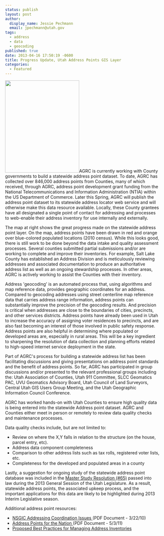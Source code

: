 ```yaml
---
status: publish
layout: post
author:
  display_name: Jessie Pechmann
  email: jpechmann@utah.gov
tags:
  - address
  - data
  - geocoding
published: true
date: 2013-04-16 17:50:19 -0600
title: Progress Update, Utah Address Points GIS Layer
categories:
  - Featured
---
```

<p><a href="{{ "/downloads/Utah-Address-Points-20130416.png" | prepend: site.baseurl }}"><img src="{{ "/images/Utah-Address-Points-20130416-242x300.png" | prepend: site.baseurl }}" alt="" title="Utah Address Points shown in red, drawn over populated census places in blue" width="242" height="300" class="inline-text-left" /></a>AGRC is currently working with County governments to build a statewide address point dataset. To date, AGRC has collected over 846,000 address points from Counties, many of which received, through AGRC, address point development grant funding from the National Telecommunications and Information Administration (NTIA) within the US Department of Commerce. Later this Spring, AGRC will publish the address point dataset to its statewide address locator web service and will otherwise make this data resource available. Locally, these County grantees have all designated a single point of contact for addressing and processes to web-enable their address inventory for use internally and externally.</p>
<p>The map at right shows the great progress made on the statewide address point layer. On the map, address points have been drawn in red and orange over blue-colored populated locations (2010 census). While this looks good, there is still work to be done beyond the data intake and quality assessment processes. Several counties submitted partial submissions and/or are working to complete and improve their inventories. For example, Salt Lake County has established an Address Division and is meticulously reviewing addresses and associated documentation to produce an authoritative address list as well as an ongoing stewardship processes. In other areas, AGRC is actively working to assist the Counties with their inventory.</p>
<p>Address 'geocoding' is an automated process that, using algorithms and map reference data, provides geographic coordinates for an address. Compared to geocoding addresses using street centerline map reference data that carries address range information, address points can substantially improve the precision of the geocoding results. And precision is critical when addresses are close to the boundaries of cities, precincts, and other services districts. Address points have already been used in Utah to increase the accuracy of assigning voter residences to precincts, and are also fast becoming an interest of those involved in public safety response. Address points are also helpful in determining where populated or developed areas are, especially in rural areas. This will be a key ingredient to sharpening the resolution of data collection and planning efforts related to high-speed internet service deployment in the state.  </p>
<p>Part of AGRC's process for building a statewide address list has been facilitating discussions and giving presentations on address point standards and the benefit of address points. So far, AGRC has participated in group discussions and/or presented to the relevant professional groups including the: Utah Association of Counties, Utah 911 Committee, SLCC Geomatics PAC, UVU Geomatics Advisory Board, Utah Council of Land Surveyors, Central Utah GIS Users Group Meeting, and the Utah Geographic Information Council Conference. </p>
<p>AGRC has worked hands-on with Utah Counties to ensure high quality data is being entered into the statewide Address point dataset. AGRC and Counties either meet in person or remotely to review data quality checks and maintenance processes. </p>
<p>Data quality checks include, but are not limited to:</p>
<ul>
<li>Review on where the X,Y falls in relation to the structure (on the house, parcel entry, etc).
<li>Address data component completeness
<li>Comparison to other address lists such as tax rolls, registered voter lists, etc.
<li>Completeness for the developed and populated areas in a county
</ul>
<p>Lastly, a suggestion for ongoing study of the statewide address point database was included in the <a href="http://le.utah.gov/~2013/bills/hbillint/hjr020.pdf">Master Study Resolution (#65)</a> passed into law during the 2013 General Session of the Utah Legislature. As a result, statewide address points, the associated upkeep process, and the important applications for this data are likely to be highlighted during 2013 Interim Legislative season. </p>
<p>Additional address point resources:</p>
<ul>
<li><a href="http://nsgic.org/public_resources/Addresses_FTN_032210.pdf">NSGIC Addressing Coordination Issues </a>(PDF Document - 3/22/10) </li>
<li><a href="http://nsgic.org/public_resources/Address_Points_FTN_Brochure_050311_Final.pdf">Address Points for the Nation </a>(PDF Document - 5/3/11)</li>
<li><a href="http://www.nsgic.org/blog/?p=190">Proposed Best Practices for Managing Address Inventories</a></li>
</ul>
 